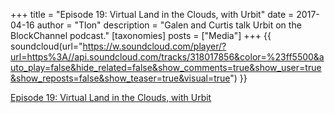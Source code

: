 +++
title = "Episode 19: Virtual Land in the Clouds, with Urbit"
date = 2017-04-16
author = "Tlon"
description = "Galen and Curtis talk Urbit on the BlockChannel podcast."
[taxonomies]
posts = ["Media"]
+++
{{ soundcloud(url="https://w.soundcloud.com/player/?url=https%3A//api.soundcloud.com/tracks/318017856&color=%23ff5500&auto_play=false&hide_related=false&show_comments=true&show_user=true&show_reposts=false&show_teaser=true&visual=true") }}

[Episode 19: Virtual Land in the Clouds, with Urbit](https://medium.com/blockchannel/episode-19-virtual-land-in-the-clouds-with-urbit-1428ba98243a)

